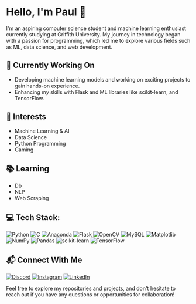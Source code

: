 # Hello, I'm Paul 👋

I'm an aspiring computer science student and machine learning enthusiast currently studying at Griffith University. My journey in technology began with a passion for programming, which led me to explore various fields such as ML, data science, and web development.

## 🔭 Currently Working On

- Developing machine learning models and working on exciting projects to gain hands-on experience.
- Enhancing my skills with Flask and ML libraries like scikit-learn, and TensorFlow.

## 💼 Interests

- Machine Learning & AI
- Data Science
- Python Programming
- Gaming

## 📚 Learning

- Db
- NLP
- Web Scraping

## 💻 Tech Stack:
![Python](https://img.shields.io/badge/python-3670A0?style=for-the-badge&logo=python&logoColor=ffdd54) ![C](https://img.shields.io/badge/c-%2300599C.svg?style=for-the-badge&logo=c&logoColor=white) ![Anaconda](https://img.shields.io/badge/Anaconda-%2344A833.svg?style=for-the-badge&logo=anaconda&logoColor=white) ![Flask](https://img.shields.io/badge/flask-%23000.svg?style=for-the-badge&logo=flask&logoColor=white) ![OpenCV](https://img.shields.io/badge/opencv-%23white.svg?style=for-the-badge&logo=opencv&logoColor=white) ![MySQL](https://img.shields.io/badge/mysql-4479A1.svg?style=for-the-badge&logo=mysql&logoColor=white) ![Matplotlib](https://img.shields.io/badge/Matplotlib-%23ffffff.svg?style=for-the-badge&logo=Matplotlib&logoColor=black) ![NumPy](https://img.shields.io/badge/numpy-%23013243.svg?style=for-the-badge&logo=numpy&logoColor=white) ![Pandas](https://img.shields.io/badge/pandas-%23150458.svg?style=for-the-badge&logo=pandas&logoColor=white) ![scikit-learn](https://img.shields.io/badge/scikit--learn-%23F7931E.svg?style=for-the-badge&logo=scikit-learn&logoColor=white) ![TensorFlow](https://img.shields.io/badge/TensorFlow-%23FF6F00.svg?style=for-the-badge&logo=TensorFlow&logoColor=white)
## 📬 Connect With Me
[![Discord](https://img.shields.io/badge/Discord-%237289DA.svg?logo=discord&logoColor=white)](https://discord.gg/pxx1) [![Instagram](https://img.shields.io/badge/Instagram-%23E4405F.svg?logo=Instagram&logoColor=white)](https://instagram.com/paull.cj) [![LinkedIn](https://img.shields.io/badge/LinkedIn-%230077B5.svg?logo=linkedin&logoColor=white)](https://www.linkedin.com/in/paul-cj-103x/)

Feel free to explore my repositories and projects, and don't hesitate to reach out if you have any questions or opportunities for collaboration!

